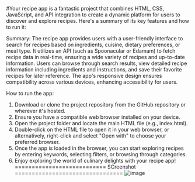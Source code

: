 #Your recipe app is a fantastic project that combines HTML, CSS, JavaScript, and API integration to create a dynamic platform for users to discover and explore recipes. Here's a summary of its key features and how to run it:

Summary:
The recipe app provides users with a user-friendly interface to search for recipes based on ingredients, cuisine, dietary preferences, or meal type. It utilizes an API (such as Spoonacular or Edamam) to fetch recipe data in real-time, ensuring a wide variety of recipes and up-to-date information. Users can browse through search results, view detailed recipe information including ingredients and instructions, and save their favorite recipes for later reference. The app's responsive design ensures compatibility across various devices, enhancing accessibility for users.

How to run the app:

1) Download or clone the project repository from the GitHub repository or wherever it's hosted.
2) Ensure you have a compatible web browser installed on your device.
3) Open the project folder and locate the main HTML file (e.g., index.html).
4) Double-click on the HTML file to open it in your web browser, or alternatively, right-click and select "Open with" to choose your preferred browser.
5) Once the app is loaded in the browser, you can start exploring recipes by entering keywords, selecting filters, or browsing through categories.
6) Enjoy exploring the world of culinary delights with your recipe app!
=========================== SCreenshot ================================
![image](https://github.com/realsachinr/Recipe-App/assets/154586309/f0774991-d0e5-45d9-9826-8788c27db21b)
